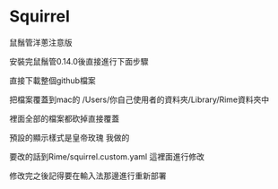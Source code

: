 # Squirrel

鼠鬚管洋蔥注意版

安裝完鼠鬚管0.14.0後直接進行下面步驟

直接下載整個github檔案

把檔案覆蓋到mac的 /Users/你自己使用者的資料夾/Library/Rime資料夾中

裡面全部的檔案都砍掉直接覆蓋

預設的顯示樣式是皇帝玫瑰 我做的

要改的話到Rime/squirrel.custom.yaml 這裡面進行修改

修改完之後記得要在輸入法那邊進行重新部署　
